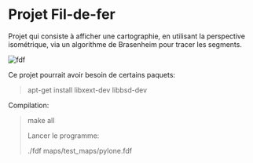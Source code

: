 # Projet Fil-de-fer
Projet qui consiste à  afficher une cartographie, en utilisant la perspective isométrique, via un algorithme de Brasenheim pour tracer les segments.

![fdf](https://github.com/GitCGuillaume/Fil-de-fer/assets/34135668/aa08d6ba-9112-4bbc-a070-1a69d9232b4a)


Ce projet pourrait avoir besoin de certains paquets:
> apt-get install libxext-dev libbsd-dev

Compilation:
>make all
>
>Lancer le programme:
>
>./fdf maps/test_maps/pylone.fdf

